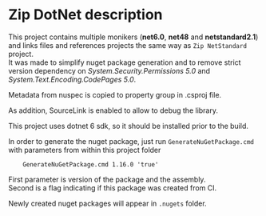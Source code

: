 # Zip DotNet description

This project contains multiple monikers (**net6.0**, **net48** and **netstandard2.1**) and links files and references projects the same way as `Zip NetStandard` project.  
It was made to simplify nuget package generation and to remove strict version dependency on *System.Security.Permissions 5.0* and *System.Text.Encoding.CodePages 5.0*.  

Metadata from nuspec is copied to property group in .csproj file.

As addition, SourceLink is enabled to allow to debug the library.

This project uses dotnet 6 sdk, so it should be installed prior to the build.

In order to generate the nuget package, just run `GenerateNuGetPackage.cmd` with parameters from within this project folder

```
    GenerateNuGetPackage.cmd 1.16.0 'true'
```
First parameter is version of the package and the assembly.  
Second is a flag indicating if this package was created from CI.

Newly created nuget packages will appear in `.nugets` folder.